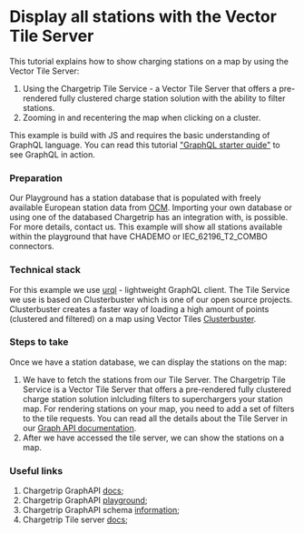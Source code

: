 # Display all stations with the Vector Tile Server

This tutorial explains how to show charging stations on a map by using the Vector Tile Server:

1. Using the Chargetrip Tile Service - a Vector Tile Server that offers a pre-rendered fully clustered charge station solution with the ability to filter stations.
2. Zooming in and recentering the map when clicking on a cluster.

This example is build with JS and requires the basic understanding of GraphQL language. You can read this tutorial ["GraphQL starter quide"]() to see GraphQL in action.

### Preparation

Our Playground has a station database that is populated with freely available European station data from [OCM](https://openchargemap.org/site). Importing your own database or using one of the databased Chargetrip has an integration with, is possible. For more details, contact us. This example will show all stations available within the playground that have CHADEMO or IEC_62196_T2_COMBO connectors.

### Technical stack

For this example we use [urql](https://formidable.com/open-source/urql/) - lightweight GraphQL client.
The Tile Service we use is based on Clusterbuster which is one of our open source projects. Clusterbuster creates a faster way of loading a high amount of points (clustered and filtered) on a map using Vector Tiles [Clusterbuster](https://github.com/chargetrip/clusterbuster).

### Steps to take

Once we have a station database, we can display the stations on the map:

1. We have to fetch the stations from our Tile Server. The Chargetrip Tile Service is a Vector Tile Server that offers a pre-rendered fully clustered charge station solution inlcluding filters to superchargers your station map. For rendering stations on your map, you need to add a set of filters to the tile requests. You can read all the details about the Tile Server in our [Graph API documentation](https://docs.chargetrip.com/#tile-service).
2. After we have accessed the tile server, we can show the stations on a map.

### Useful links

1. Chargetrip GraphAPI [docs](https://docs.chargetrip.com/);
2. Chargetrip GraphAPI [playground](https://playground.chargetrip.com/);
3. Chargetrip GraphAPI schema [information](https://voyager.chargetrip.com/);
4. Chargetrip Tile server [docs](https://docs.chargetrip.com/#tile-service);
